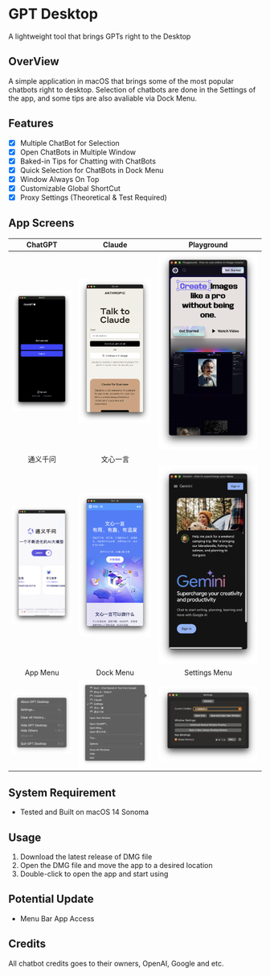 #  GPT Desktop
A lightweight tool that brings GPTs right to the Desktop

## OverView
A simple application in macOS that brings some of the most popular chatbots right to desktop. Selection of chatbots are done in the Settings of the app, and some tips are also avaliable via Dock Menu.

## Features
- [x] Multiple ChatBot for Selection
- [x] Open ChatBots in Multiple Window
- [x] Baked-in Tips for Chatting with ChatBots
- [x] Quick Selection for ChatBots in Dock Menu
- [x] Window Always On Top
- [x] Customizable Global ShortCut
- [x] Proxy Settings (Theoretical & Test Required)

## App Screens
| ChatGPT | Claude | Playground |
|:-------:|:------:|:----------:|
|![](https://github.com/UniKerogen/gpt-web-desktop/blob/main/supplement/app_screen_1.png)|![](https://github.com/UniKerogen/gpt-web-desktop/blob/main/supplement/app_screen_2.png)|![](https://github.com/UniKerogen/gpt-web-desktop/blob/main/supplement/app_screen_3.png)|
| 通义千问 | 文心一言 | |
|![](https://github.com/UniKerogen/gpt-web-desktop/blob/main/supplement/app_screen_4.png)|![](https://github.com/UniKerogen/gpt-web-desktop/blob/main/supplement/app_screen_5.png)|![](https://github.com/UniKerogen/gpt-web-desktop/blob/main/supplement/app_screen_6.png) |
| App Menu | Dock Menu | Settings Menu |
|![](https://github.com/UniKerogen/gpt-web-desktop/blob/main/supplement/app_menu.png)|![](https://github.com/UniKerogen/gpt-web-desktop/blob/main/supplement/dock_menu.png)|![](https://github.com/UniKerogen/gpt-web-desktop/blob/main/supplement/settings_window.png)|



## System Requirement
- Tested and Built on macOS 14 Sonoma 

## Usage
1. Download the latest release of DMG file
2. Open the DMG file and move the app to a desired location
3. Double-click to open the app and start using


## Potential Update
- Menu Bar App Access

## Credits
All chatbot credits goes to their owners, OpenAI, Google and etc.

